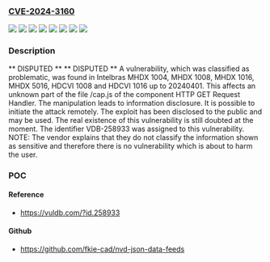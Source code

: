 ### [CVE-2024-3160](https://cve.mitre.org/cgi-bin/cvename.cgi?name=CVE-2024-3160)
![](https://img.shields.io/static/v1?label=Product&message=HDCVI%201008&color=blue)
![](https://img.shields.io/static/v1?label=Product&message=HDCVI%201016&color=blue)
![](https://img.shields.io/static/v1?label=Product&message=MHDX%201004&color=blue)
![](https://img.shields.io/static/v1?label=Product&message=MHDX%201008&color=blue)
![](https://img.shields.io/static/v1?label=Product&message=MHDX%201016&color=blue)
![](https://img.shields.io/static/v1?label=Product&message=MHDX%205016&color=blue)
![](https://img.shields.io/static/v1?label=Version&message=%3D%2020240401%20&color=brighgreen)
![](https://img.shields.io/static/v1?label=Vulnerability&message=CWE-200%20Information%20Disclosure&color=brighgreen)

### Description

** DISPUTED ** ** DISPUTED ** A vulnerability, which was classified as problematic, was found in Intelbras MHDX 1004, MHDX 1008, MHDX 1016, MHDX 5016, HDCVI 1008 and HDCVI 1016 up to 20240401. This affects an unknown part of the file /cap.js of the component HTTP GET Request Handler. The manipulation leads to information disclosure. It is possible to initiate the attack remotely. The exploit has been disclosed to the public and may be used. The real existence of this vulnerability is still doubted at the moment. The identifier VDB-258933 was assigned to this vulnerability. NOTE: The vendor explains that they do not classify the information shown as sensitive and therefore there is no vulnerability which is about to harm the user.

### POC

#### Reference
- https://vuldb.com/?id.258933

#### Github
- https://github.com/fkie-cad/nvd-json-data-feeds

